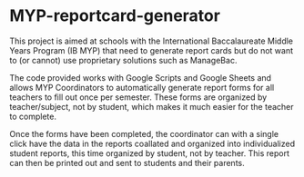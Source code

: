 # MYP-reportcard-generator
This project is aimed at schools with the International Baccalaureate Middle Years Program (IB MYP) that need to generate report cards but do not want to (or cannot) use proprietary solutions such as ManageBac.

The code provided works with Google Scripts and Google Sheets and allows MYP Coordinators to automatically generate report forms for all teachers to fill out once per semester. These forms are organized by teacher/subject, not by student, which makes it much easier for the teacher to complete.

Once the forms have been completed, the coordinator can with a single click have the data in the reports coallated and organized into individualized student reports, this time organized by student, not by teacher. This report can then be printed out and sent to students and their parents.
